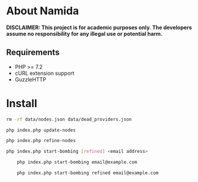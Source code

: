 
# About Namida

**DISCLAIMER: This project is for academic purposes only. The developers assume no responsibility for any illegal use or potential harm.**

## Requirements

- PHP >= 7.2
- cURL extension support
- GuzzleHTTP 

# Install

```bash
rm -rf data/nodes.json data/dead_providers.json
```

```bash
php index.php update-nodes
```

```bash
php index.php refine-nodes
```

```bash
php index.php start-bombing [refined] <email address>
```

```bash
    php index.php start-bombing email@example.com
```

```bash
    php index.php start-bombing refined email@example.com
```